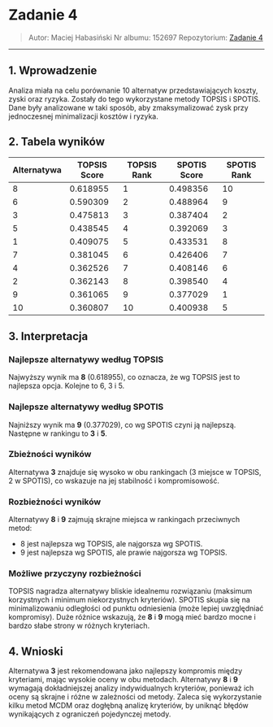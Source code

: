 # Zadanie 4
> Autor: Maciej Habasiński
> Nr albumu: 152697
> Repozytorium: [Zadanie 4](https://github.com/haciek/WSB/tree/main/programowanie/zadanie_4)
___

## 1. Wprowadzenie

Analiza miała na celu porównanie 10 alternatyw przedstawiających koszty, zyski oraz ryzyka. Zostały do tego wykorzystane metody TOPSIS i SPOTIS. Dane były analizowane w taki sposób, aby zmaksymalizować zysk przy jednoczesnej minimalizacji kosztów i ryzyka.


## 2. Tabela wyników

| Alternatywa | TOPSIS Score | TOPSIS Rank | SPOTIS Score | SPOTIS Rank |
| ----------- | ------------ | ----------- | ------------ | ----------- |
| 8           | 0.618955     | 1           | 0.498356     | 10          |
| 6           | 0.590309     | 2           | 0.488964     | 9           |
| 3           | 0.475813     | 3           | 0.387404     | 2           |
| 5           | 0.438545     | 4           | 0.392069     | 3           |
| 1           | 0.409075     | 5           | 0.433531     | 8           |
| 7           | 0.381045     | 6           | 0.426406     | 7           |
| 4           | 0.362526     | 7           | 0.408146     | 6           |
| 2           | 0.362143     | 8           | 0.398540     | 4           |
| 9           | 0.361065     | 9           | 0.377029     | 1           |
| 10          | 0.360807     | 10          | 0.400938     | 5           |

## 3. Interpretacja

### Najlepsze alternatywy według TOPSIS

Najwyższy wynik ma **8** (0.618955), co oznacza, że wg TOPSIS jest to najlepsza opcja.
Kolejne to 6, 3 i 5.

### Najlepsze alternatywy według SPOTIS

Najniższy wynik ma **9** (0.377029), co wg SPOTIS czyni ją najlepszą.
Następne w rankingu to **3** i **5**.

### Zbieżności wyników

Alternatywa **3** znajduje się wysoko w obu rankingach (3 miejsce w TOPSIS, 2 w SPOTIS), co wskazuje na jej stabilność i kompromisowość.

### Rozbieżności wyników
Alternatywy **8** i **9** zajmują skrajne miejsca w rankingach przeciwnych metod:
  - 8 jest najlepsza wg TOPSIS, ale najgorsza wg SPOTIS.
  - 9 jest najlepsza wg SPOTIS, ale prawie najgorsza wg TOPSIS.
  
### Możliwe przyczyny rozbieżności

TOPSIS nagradza alternatywy bliskie idealnemu rozwiązaniu (maksimum korzystnych i minimum niekorzystnych kryteriów).
SPOTIS skupia się na minimalizowaniu odległości od punktu odniesienia (może lepiej uwzględniać kompromisy).
Duże różnice wskazują, że **8** i **9** mogą mieć bardzo mocne i bardzo słabe strony w różnych kryteriach.

## 4. Wnioski

Alternatywa **3** jest rekomendowana jako najlepszy kompromis między kryteriami, mając wysokie oceny w obu metodach.
Alternatywy **8** i **9** wymagają dokładniejszej analizy indywidualnych kryteriów, ponieważ ich oceny są skrajne i różne w zależności od metody.
Zaleca się wykorzystanie kilku metod MCDM oraz dogłębną analizę kryteriów, by uniknąć błędów wynikających z ograniczeń pojedynczej metody.

